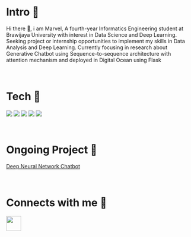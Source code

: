 # Intro 🧑
Hi there 👋, i am Marvel, A fourth-year Informatics Engineering student at Brawijaya University with interest in Data Science and Deep Learning. Seeking project or internship opportunities to implement my skills in Data Analysis and Deep Learning. Currently focusing in research about Generative Chatbot using Sequence-to-sequence architecture with attention mechanism and deployed in Digital Ocean using Flask
<br>
<br>
<br>
# Tech 🧰
<a href="https://www.python.org/" target="blank"><img align="center" src="https://img.shields.io/badge/-Python-00001F?style=flat-square&labelColor=C1BEBC&logo=python"/></a>
<a href="https://pytorch.org/" target="blank"><img align="center" src="https://img.shields.io/badge/-Pytorch-E94C2A?style=flat-square&labelColor=C1BEBC&logo=pytorch"/></a>
<a href="https://codeigniter.com/" target="blank"><img align="center" src="https://img.shields.io/badge/-Codeigniter-FFFFFF?style=flat-square&labelColor=C1BEBC&logo=codeigniter"/></a>
<a href="https://flask.palletsprojects.com/en/2.0.x/" target="blank"><img align="center" src="https://img.shields.io/badge/-Flask-B9B1AC?style=flat-square&labelColor=000000&logo=flask"/></a>
<a href="https://git-scm.com/" target="blank"><img align="center" src="https://img.shields.io/badge/-Git-00446F?style=flat-square&labelColor=C1BEBC&logo=git"/></a>
<br><br><br>
# Ongoing Project 🎯
<a href = "https://github.com/marveltimothyy/Chatbot_Deploy">Deep Neural Network Chatbot</a>
<br><br><br>
# Connects with me 🤝
<a href="https://www.linkedin.com/in/marvelmanullang/" target="blank"><img align="center" src="https://cdn-icons-png.flaticon.com/512/174/174857.png" height="40" /></a>
